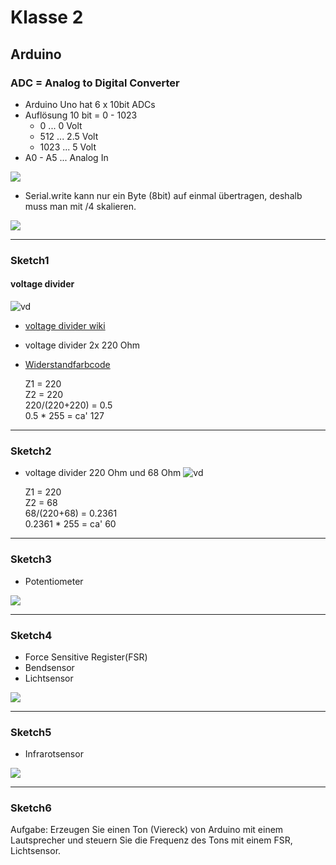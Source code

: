 # Klasse 2

## Arduino

### ADC = Analog to Digital Converter

- Arduino Uno hat 6 x 10bit ADCs 
- Auflösung 10 bit = 0 - 1023
	- 0 ... 0 Volt
	- 512 ... 2.5 Volt
	- 1023 ... 5 Volt
- A0 - A5 ... Analog In

![](k2/img/adc.PNG)

- Serial.write kann nur ein Byte (8bit) auf einmal übertragen, deshalb muss man mit /4 skalieren.

![](k2/img/adc_max.PNG)


---

### Sketch1

#### voltage divider
![vd](k2/img/voltage_devider1.svg)  

- [voltage divider wiki](http://de.wikipedia.org/wiki/Spannungsteiler)


- voltage divider 2x 220 Ohm 
- [Widerstandfarbcode](https://www.elektronik-kompendium.de/sites/bau/1109051.htm)


	Z1 = 220  
	Z2 = 220  
	220/(220+220) = 0.5  
	0.5 * 255 = ca' 127  

---

### Sketch2

- voltage divider 220 Ohm und 68 Ohm
![vd](k2/img/voltage_devider_68.svg)

	Z1 = 220  
	Z2 = 68  
	68/(220+68) = 0.2361  
	0.2361 * 255 = ca' 60  


---

### Sketch3

- Potentiometer

![](k2/img/poti.svg)

---

### Sketch4

- Force Sensitive Register(FSR)
- Bendsensor
- Lichtsensor

![](k2/img/fsr.svg)

---

### Sketch5
- Infrarotsensor

![](k2/img/sharp.svg)


---

### Sketch6

Aufgabe: Erzeugen Sie einen Ton (Viereck) von Arduino mit einem Lautsprecher und steuern Sie die Frequenz des Tons mit
einem FSR, Lichtsensor.







